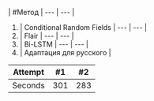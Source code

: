  | #Метод |
--- | --- |
1. | Conditional Random Fields |
--- | --- |
2. | Flair |
--- | --- |
3. | Bi-LSTM |
--- | --- |
4. | Адаптация для русского | 


| Attempt | #1 | #2 |
| :---: | :---: | :---: |
| Seconds | 301 | 283 |

